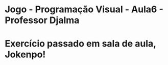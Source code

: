 # Jogo - Programação Visual - Aula6 - Professor Djalma
# Exercício passado em sala de aula, Jokenpo!
